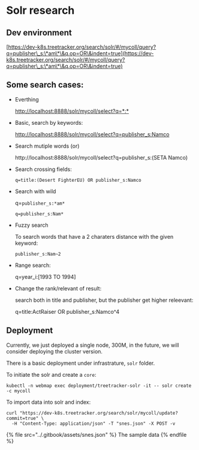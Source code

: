 # Solr research

## Dev environment

[https://dev-k8s.treetracker.org/search/solr/#/mycoll/query?q=publisher\_s:\*am\*\&q.op=OR\&indent=true](https://dev-k8s.treetracker.org/search/solr/#/mycoll/query?q=publisher\_s:\*am\*\&q.op=OR\&indent=true)

## Some search cases:

*   Everthing

    [http://localhost:8888/solr/mycoll/select?q=\*:\*](http://localhost:8888/solr/mycoll/select?q=\*:\*)
*   Basic, search by keywords:

    [http://localhost:8888/solr/mycoll/select?q=publisher\_s:Namco](http://localhost:8888/solr/mycoll/select?q=publisher\_s:Namco)
*   Search mutiple words (or)

    http://localhost:8888/solr/mycoll/select?q=publisher\_s:(SETA Namco)
*   Search crossing fields:

    `q=title:(Desert FighterEU) OR publisher_s:Namco`
*   Search with wild

    q=`publisher_s:*am*`

    `q=publisher_s:Nam*`
*   Fuzzy search

    To search words that have a 2 charaters distance with the given keyword:

    `publisher_s:Nam~2`&#x20;
*   Range search:&#x20;

    q=year\_i:\[1993 TO 1994]
*   Change the rank/relevant of result:&#x20;

    search both in title and publisher, but the publisher get higher releevant:&#x20;

    q=title:ActRaiser OR publisher\_s:Namco^4

## Deployment

Currently, we just deployed a single node, 300M, in the future, we will consider deploying the cluster version.

There is a basic deployment under infrastrature, `solr` folder.

To initiate the solr and create a `core`:

```
kubectl -n webmap exec deployment/treetracker-solr -it -- solr create -c mycoll
```

To import data into solr and index:

```
curl "https://dev-k8s.treetracker.org/search/solr/mycoll/update?commit=true" \
  -H "Content-Type: application/json" -T "snes.json" -X POST -v

```

{% file src="../.gitbook/assets/snes.json" %}
The sample data
{% endfile %}



